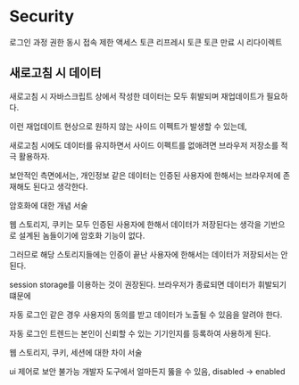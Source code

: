 # Security

로그인 과정
권한
동시 접속 제한
액세스 토큰
리프레시 토큰
토큰 만료 시 리다이렉트

## 새로고침 시 데이터

새로고침 시 자바스크립트 상에서 작성한 데이터는 모두 휘발되며 재업데이트가 필요하다.

이런 재업데이트 현상으로 원하지 않는 사이드 이펙트가 발생할 수 있는데,

새로고침 시에도 데이터를 유지하면서 사이드 이펙트를 없애려면 브라우저 저장소를 적극 활용하자.

보안적인 측면에서는, 개인정보 같은 데이터는 인증된 사용자에 한해서는 브라우저에 존재해도 된다고 생각한다.

암호화에 대한 개념 서술

웹 스토리지, 쿠키는 모두 인증된 사용자에 한해서 데이터가 저장된다는 생각을 기반으로 설계된 놈들이기에 암호화 기능이 없다.

그러므로 해당 스토리지들에는 인증이 끝난 사용자에 한해서는 데이터가 저장되서는 안된다.

session storage를 이용하는 것이 권장된다. 브라우저가 종료되면 데이터가 휘발되기 떄문에

자동 로그인 같은 경우 사용자의 동의를 받고 데이터가 노출될 수 있음을 알려야 한다.

자동 로그인 트렌드는 본인이 신뢰할 수 있는 기기인지를 등록하여 사용하게 된다.

웹 스토리지, 쿠키, 세션에 대한 차이 서술

ui 제어로 보안 불가능 개발자 도구에서 얼마든지 뚫을 수 있음, disabled -> enabled

